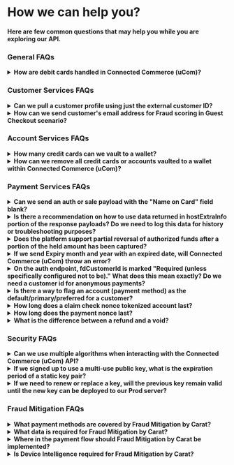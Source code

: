 # How we can help you? 

**Here are few common questions that may help you while you are exploring our API.**

### General FAQs

<details>
<summary><b>How are debit cards handled in Connected Commerce (uCom)?</b></summary>

Debit cards are treated the same way as credit cards in Connected Commerce (uCom) requests. 

</details>

### Customer Services FAQs

<details>
<summary><b>Can we pull a customer profile using just the external customer ID?</b></summary>

Yes, this operation is possible using the query strong "externalId" as demonstrated below: </br>
GET /v1/customers/?externalId=customerid

</details>

<details>
<summary><b>How can we send customer's email address for Fraud scoring in Guest Checkout scenario?</b></summary>

To pass through the customer’s email address for fraud scoring, you have to add the "purchaseInfo" field to your API call as demonstrated below: <br>
```json
{
   "authorization":{
      "orderId":"Order8341003",
      "storeId":"703904",
      "requestedAmount":349.5,
      "currencyCode":{
         "number":840
      },
      "fundingSource":{
         "token":{
            "tokenId":"2a6078ab-c9d7-4113-8dee-bad68417a1c7",
            "tokenProvider":"CLAIM_CHECK_NONCE"
         }
      },
      "purchaseInfo":[
         {
            "order":{
               "emails":[
                  {
                     "value":"sample01@sample01.com",
                     "type":"home"
                  }
               ]
            }
         }
      ]
   }
}

```
</details>

### Account Services FAQs

<details>
  <summary><b>How many credit cards can we vault to a wallet?</b></summary>

The number of cards allowed to be vaulted per wallet is adjustable based on the client’s preferences. 

</details>

<details>
<summary><b>How can we remove all credit cards or accounts vaulted to a wallet within Connected Commerce (uCom)?</b></summary>

Connected Commerce (uCom) does not offer the ability to remove all accounts tied to a specific wallet. Connected Commerce (uCom) does, however, offer the ability to remove one account at a time using the API call below: <br>
DELETE /v1/customers/{fdCustomerId}/accounts/{fdAccountId} </br>
Also, please note that if you delete a customer profile, by default all vaulted/saved cards will be deleted automatically along with the customer profile.

</details>


### Payment Services FAQs 


<details>
<summary><b>Can we send an auth or sale payload with the "Name on Card" field blank?</b></summary>

Yes, Connected Commerce (uCom) does not require name on card to be sent as part of the auth or sale transaction.
</details>

<details>
<summary><b>Is there a recommendation on how to use data returned in hostExtraInfo portion of the response payloads? Do we need to log this data for history or troubleshooting purposes?</b></summary>

Yes, we recommend making use of the data returned in the "hostExtraInfo" field to troubleshoot issues with transactions as that provides the exact reason why a transaction was declined.
  
</details>
  
<details>
<summary><b>Does the platform support partial reversal of authorized funds after a portion of the held amount has been captured?</b></summary>

Yes, Connected Commerce (uCom) does support partial reversal. For example, if we have an authorization for $50 and we only captured $20, the remaining amount will be released automatically.
</details>

<details>
<summary><b>If we send Expiry month and year with an expired date, will Connected Commerce (uCom) throw an error?</b></summary>

Connected Commerce (uCom) does not have any validation against the Expiry month and year, but our downstream payment system does the validation and throws error, which then gets passed to Connected Commerce (uCom).

</details>


<details>
<summary><b>On the auth endpoint, fdCustomerId is marked "Required (unless specifically configured not to be)."  What does this mean exactly?  Do we need a customer id for anonymous payments?</b></summary>

An fdCustomerId is required to perform payments using a vaulted account only, but it is not mandatory for anonymous payments. 

</details>

<details>
<summary><b>Is there a way to flag an account (payment method) as the default/primary/preferred for a customer?</b></summary>

 No, however, hosted pages does allow you to pass a "preferred" card in JSON that will preselect an account ID as demonstrated below: <br>
 
 ```json
 "preferredCard": { "fdAccountId": "8a7f7fb770427dbf01704518eee40019"
```
</details>

<details>
<summary><b>How long does a claim check nonce tokenized account last?</b></summary>

There is no time expiration, but a nonce expires once it is used.

</details>

<details>
<summary><b>How long does the payment nonce last?</b></summary>

23 hours and 20 minutes
  
</details>


<details>
<summary><b>What is the difference between a refund and a void?</b></summary>

Void is generally used for canceling a previous operation, such as a capture, sale, or auth. </br>
Refund, on the other hand, is used when a transaction is fully completed. Either the money has  moved or settlement is done.
 
For QSR, void is the most likely use case as the change would likely occur very quickly after a sale (you're not refunding food 3 days later). That said, refunds probably have to be done at the POS, while an order cancellation for QSR is likely done through the mobile app or before food is received, so void is more likely in that case.

</details>

### Security FAQs

<details>
<summary><b>Can we use multiple algorithms when interacting with the Connected Commerce (uCom) API?</b></summary>

No, Connected Commerce (uCom) does not support multiple algorithms for the same partner.

</details>

<details>
<summary><b>If we signed up to use a multi-use public key, what is the expiration period of a static key pair?</b></summary>

We will generate a multi-use key on your behalf once, and disable the option to generate a key again. The public key we provide does not expire unless requested.

</details>

<details>
<summary><b>If we need to renew or replace a key, will the previous key remain valid until the new key can be deployed to our Prod server?</b></summary>

Each environment (CAT and Prod) will have its own key. If you would like to replace or renew a key, we need to do a deployment. Once the new key is generated, the old key will not work.

</details>

### Fraud Mitigation FAQs

<details>

<summary><b>What payment methods are covered by Fraud Mitigation by Carat?</b></summary>

 Fraud Mitigation by Carat provides a fraud prevention solution for a merchant's eCommerce/Digital Commerce offering. The solution supports any payment method which has a card number format as the primary key (i.e., 14-20 digits). Example payment methods currently supported for scoring are:

- Major Card Brands: Visa, MasterCard, Discover, AMEX, etc.
- Local Payment Methods: Carte Bancaires, Carte Bleue, CartaSi, etc.
- Digital Wallets: Apple Pay, Google Pay, Samsung Pay, Amazon Pay, etc.
- Other: Gift Cards, PLCC, EBT Online, etc.

The most notable absence is PayPal support, which is on the product roadmap.

</details>

<details>

<summary><b>What data is required for Fraud Mitigation by Carat?</b></summary>

Data required for an effective fraud mitigation service can be broken into five categories:

- Customer Information: customer ID, name, address, email address and telephone number
- Payment Method Information: card number, expiration date, cardholder name and address
- Order Information: price, currency, basket contents, shipping address and store information
- Transaction Information: transaction type, issuer response, 3DS response and transaction status
- Device Information: device ID, IP address, device manufacturer, model and operating system

</details>

<details>

<summary><b>Where in the payment flow should Fraud Mitigation by Carat be implemented?</b></summary>

It is strongly advised that Fraud Mitigation by Carat is implemented pre-authorization and pre-authentication (prior to submission to networks for authorization or to 3DS services for authentication). In this set-up the fraud prevention suite can proactively prevent potential and known fraudsters prior to the card networks or issuers knowing of the attempted payment. Up front fraud prevention provides a merchant with several benefits:

- Where a payment is declined due to being categorized as potentially fraudulent, the merchant does not suffer the costs associated with processing the transaction
- Where an attack on a merchant's eCommerce platform is identified the fraudulent activity never reaches the networks or issuers, helping the merchant avoid fines
- Known fraudsters on a merchant's eCommerce platform are instantly refused to conduct payments

While the solution allows for a post-authorization configuration it is strongly discouraged and is only implementable with sign-off from the Fraud Mitigation Product Owner.

</details>

<details>

<summary><b>Is Device Intelligence required for Fraud Mitigation by Carat?</b></summary>

Fraud Mitigation by Carat provides a set of Device Intelligence components which can be integrated to a merchant’s website (JavaScript) or mobile application (SDK). The solution also allows merchants to provide device fingerprinting information pulled from another provider to the service – however the scope of data that can be provided through this method is less than that which is collected by the provided device components. Regardless of device intelligence provider the data collected is a core component of eCommerce fraud prevention, and as such integrating device intelligence is a requirement for using the solution. Any exceptions to this requirement need approval from the Fraud Mitigation Product Owner.
</details>

[//]: # (These are reference links used in markdown file)

[Setup Tenant]: <?path=docs/getting-started/setup-tenant/setup-tenant.md>

[Register Tenant]: <?path=docs/getting-started/setup-tenant/register-tenant.md>

[Deploy Tenant]: <?path=docs/getting-started/setup-tenant/deploy-tenant.md>

[Sample tenant repo]: <https://github.com/fiserv/sample-tenant>
